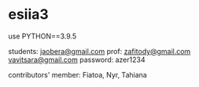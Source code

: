 # esiia3

use PYTHON==3.9.5

students:
    jaobera@gmail.com
prof:
    zafitody@gmail.com
    vavitsara@gmail.com
password: azer1234

contributors' member: Fiatoa, Nyr, Tahiana
